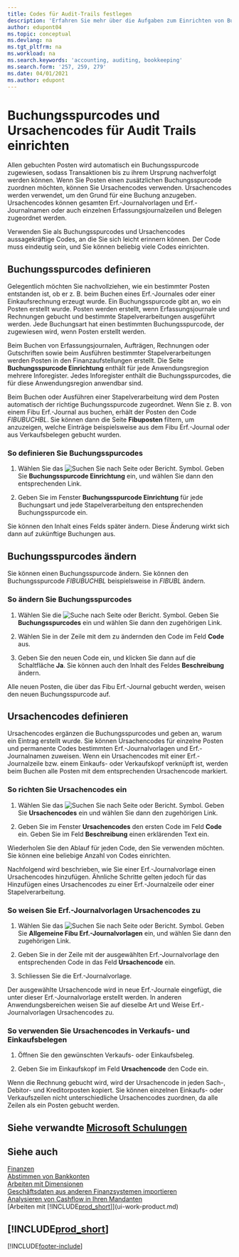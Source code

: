 ```yaml
---
title: Codes für Audit-Trails festlegen
description: 'Erfahren Sie mehr über die Aufgaben zum Einrichten von Buchungsspurcodes und Ursachencodes, mit denen Sie Audit-Trails verfolgen können.'
author: edupont04
ms.topic: conceptual
ms.devlang: na
ms.tgt_pltfrm: na
ms.workload: na
ms.search.keywords: 'accounting, auditing, bookkeeping'
ms.search.form: '257, 259, 279'
ms.date: 04/01/2021
ms.author: edupont
---
```

# <a name="setting-up-source-codes-and-reason-codes-for-audit-trails"></a>Buchungsspurcodes und Ursachencodes für Audit Trails einrichten

Allen gebuchten Posten wird automatisch ein Buchungsspurcode zugewiesen, sodass Transaktionen bis zu ihrem Ursprung nachverfolgt werden können. Wenn Sie Posten einen zusätzlichen Buchungsspurcode zuordnen möchten, können Sie Ursachencodes verwenden. Ursachencodes werden verwendet, um den Grund für eine Buchung anzugeben. Ursachencodes können gesamten Erf.-Journalvorlagen und Erf.-Journalnamen oder auch einzelnen Erfassungsjournalzeilen und Belegen zugeordnet werden.  

Verwenden Sie als Buchungsspurcodes und Ursachencodes aussagekräftige Codes, an die Sie sich leicht erinnern können. Der Code muss eindeutig sein, und Sie können beliebig viele Codes einrichten.

## <a name="define-source-codes"></a>Buchungsspurcodes definieren

Gelegentlich möchten Sie nachvollziehen, wie ein bestimmter Posten entstanden ist, ob er z. B. beim Buchen eines Erf.-Journales oder einer Einkaufsrechnung erzeugt wurde. Ein Buchungsspurcode gibt an, wo ein Posten erstellt wurde. Posten werden erstellt, wenn Erfassungsjournale und Rechnungen gebucht und bestimmte Stapelverarbeitungen ausgeführt werden. Jede Buchungsart hat einen bestimmten Buchungsspurcode, der zugewiesen wird, wenn Posten erstellt werden.  

Beim Buchen von Erfassungsjournalen, Aufträgen, Rechnungen oder Gutschriften sowie beim Ausführen bestimmter Stapelverarbeitungen werden Posten in den Finanzaufstellungen erstellt. Die Seite **Buchungsspurcode Einrichtung** enthält für jede Anwendungsregion mehrere Inforegister. Jedes Inforegister enthält die Buchungsspurcodes, die für diese Anwendungsregion anwendbar sind.

Beim Buchen oder Ausführen einer Stapelverarbeitung wird dem Posten automatisch der richtige Buchungsspurcode zugeordnet. Wenn Sie z. B. von einem Fibu Erf.-Journal aus buchen, erhält der Posten den Code *FIBUBUCHBL*. Sie können dann die Seite **Fibuposten** filtern, um anzuzeigen, welche Einträge beispielsweise aus dem Fibu Erf.-Journal oder aus Verkaufsbelegen gebucht wurden.

### <a name="to-define-source-codes"></a>So definieren Sie Buchungsspurcodes

1. Wählen Sie das ![Suchen Sie nach Seite oder Bericht.](media/ui-search/search_small.png "Symbol 'Nach Seite oder Bericht suchen'") Symbol. Geben Sie **Buchungsspurcode Einrichtung** ein, und wählen Sie dann den entsprechenden Link.  

2. Geben Sie im Fenster **Buchungsspurcode Einrichtung** für jede Buchungsart und jede Stapelverarbeitung den entsprechenden Buchungsspurcode ein.  

Sie können den Inhalt eines Felds später ändern. Diese Änderung wirkt sich dann auf zukünftige Buchungen aus.

## <a name="change-source-codes"></a>Buchungsspurcodes ändern

Sie können einen Buchungsspurcode ändern. Sie können den Buchungsspurcode *FIBUBUCHBL* beispielsweise in *FIBUBL* ändern.

### <a name="to-change-source-codes"></a>So ändern Sie Buchungsspurcodes

1. Wählen Sie die ![Suche nach Seite oder Bericht.](media/ui-search/search_small.png "Symbol 'Nach Seite oder Bericht suchen'") Symbol. Geben Sie **Buchungsspurcodes** ein und wählen Sie dann den zugehörigen Link.

2. Wählen Sie in der Zeile mit dem zu ändernden den Code im Feld **Code** aus.

3. Geben Sie den neuen Code ein, und klicken Sie dann auf die Schaltfläche **Ja**. Sie können auch den Inhalt des Feldes **Beschreibung** ändern.

Alle neuen Posten, die über das Fibu Erf.-Journal gebucht werden, weisen den neuen Buchungsspurcode auf.

## <a name="define-reason-codes"></a>Ursachencodes definieren

Ursachencodes ergänzen die Buchungsspurcodes und geben an, warum ein Eintrag erstellt wurde. Sie können Ursachencodes für einzelne Posten und permanente Codes bestimmten Erf.-Journalvorlagen und Erf.-Journalnamen zuweisen. Wenn ein Ursachencodes mit einer Erf.-Journalzeile bzw. einem Einkaufs- oder Verkaufskopf verknüpft ist, werden beim Buchen alle Posten mit dem entsprechenden Ursachencode markiert.  

### <a name="to-set-up-reason-codes"></a>So richten Sie Ursachencodes ein

1. Wählen Sie das ![Suchen Sie nach Seite oder Bericht.](media/ui-search/search_small.png "Symbol 'Nach Seite oder Bericht suchen'")  Symbol. Geben Sie **Ursachencodes** ein und wählen Sie dann den zugehörigen Link.

2. Geben Sie im Fenster **Ursachencodes** den ersten Code im Feld **Code** ein. Geben Sie im Feld **Beschreibung** einen erklärenden Text ein.

Wiederholen Sie den Ablauf für jeden Code, den Sie verwenden möchten. Sie können eine beliebige Anzahl von Codes einrichten.

Nachfolgend wird beschrieben, wie Sie einer Erf.-Journalvorlage einen Ursachencodes hinzufügen. Ähnliche Schritte gelten jedoch für das Hinzufügen eines Ursachencodes zu einer Erf.-Journalzeile oder einer Stapelverarbeitung.  

### <a name="to-assign-reason-codes-to-journal-templates"></a>So weisen Sie Erf.-Journalvorlagen Ursachencodes zu

1. Wählen Sie das ![Suchen Sie nach Seite oder Bericht.](media/ui-search/search_small.png "Suche nach Seiten- oder Berichtssymbolen")  Symbol. Geben Sie **Allgemeine Fibu Erf.-Journalvorlagen** ein, und wählen Sie dann den zugehörigen Link.

2. Geben Sie in der Zeile mit der ausgewählten Erf.-Journalvorlage den entsprechenden Code in das Feld **Ursachencode** ein.

3. Schliessen Sie die Erf.-Journalvorlage.

Der ausgewählte Ursachencode wird in neue Erf.-Journale eingefügt, die unter dieser Erf.-Journalvorlage erstellt werden. In anderen Anwendungsbereichen weisen Sie auf dieselbe Art und Weise Erf.-Journalvorlagen Ursachencodes zu.

### <a name="to-use-reason-codes-on-sales-and-purchase-documents"></a>So verwenden Sie Ursachencodes in Verkaufs- und Einkaufsbelegen

1. Öffnen Sie den gewünschten Verkaufs- oder Einkaufsbeleg.

2. Geben Sie im Einkaufskopf im Feld **Ursachencode** den Code ein.

Wenn die Rechnung gebucht wird, wird der Ursachencode in jeden Sach-, Debitor- und Kreditorposten kopiert. Sie können einzelnen Einkaufs- oder Verkaufszeilen nicht unterschiedliche Ursachencodes zuordnen, da alle Zeilen als ein Posten gebucht werden.

## <a name="see-related-microsoft-training"></a>Siehe verwandte [Microsoft Schulungen](/training/paths/set-up-financial-management-dynamics-365-business-central/)

## <a name="see-also"></a>Siehe auch

[Finanzen](finance.md)  
[Abstimmen von Bankkonten](bank-manage-bank-accounts.md)  
[Arbeiten mit Dimensionen](finance-dimensions.md)  
[Geschäftsdaten aus anderen Finanzsystemen importieren](across-import-data-configuration-packages.md)  
[Analysieren von Cashflow in Ihren Mandanten](finance-analyze-cash-flow.md)  
[Arbeiten mit [!INCLUDE[prod_short](includes/prod_short.md)]](ui-work-product.md)  

## [!INCLUDE[prod_short](includes/free_trial_md.md)]


[!INCLUDE[footer-include](includes/footer-banner.md)]
